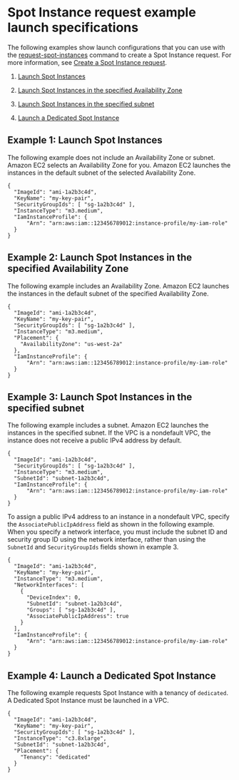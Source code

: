# Spot Instance request example launch specifications<a name="spot-request-examples"></a>

The following examples show launch configurations that you can use with the [request\-spot\-instances](https://docs.aws.amazon.com/cli/latest/reference/ec2/request-spot-instances.html) command to create a Spot Instance request\. For more information, see [Create a Spot Instance request](spot-requests.md#using-spot-instances-request)\.

1. [Launch Spot Instances](#spot-launch-specification1)

1. [Launch Spot Instances in the specified Availability Zone](#spot-launch-specification2)

1. [Launch Spot Instances in the specified subnet](#spot-launch-specification3)

1. [Launch a Dedicated Spot Instance](#spot-launch-specification4)

## Example 1: Launch Spot Instances<a name="spot-launch-specification1"></a>

The following example does not include an Availability Zone or subnet\. Amazon EC2 selects an Availability Zone for you\. Amazon EC2 launches the instances in the default subnet of the selected Availability Zone\.

```
{
  "ImageId": "ami-1a2b3c4d",
  "KeyName": "my-key-pair",
  "SecurityGroupIds": [ "sg-1a2b3c4d" ],
  "InstanceType": "m3.medium",
  "IamInstanceProfile": {
      "Arn": "arn:aws:iam::123456789012:instance-profile/my-iam-role"
  }
}
```

## Example 2: Launch Spot Instances in the specified Availability Zone<a name="spot-launch-specification2"></a>

The following example includes an Availability Zone\. Amazon EC2 launches the instances in the default subnet of the specified Availability Zone\.

```
{
  "ImageId": "ami-1a2b3c4d",
  "KeyName": "my-key-pair",
  "SecurityGroupIds": [ "sg-1a2b3c4d" ],
  "InstanceType": "m3.medium",
  "Placement": {
    "AvailabilityZone": "us-west-2a"
  },
  "IamInstanceProfile": {
      "Arn": "arn:aws:iam::123456789012:instance-profile/my-iam-role"
  }
}
```

## Example 3: Launch Spot Instances in the specified subnet<a name="spot-launch-specification3"></a>

The following example includes a subnet\. Amazon EC2 launches the instances in the specified subnet\. If the VPC is a nondefault VPC, the instance does not receive a public IPv4 address by default\.

```
{
  "ImageId": "ami-1a2b3c4d",
  "SecurityGroupIds": [ "sg-1a2b3c4d" ],
  "InstanceType": "m3.medium",
  "SubnetId": "subnet-1a2b3c4d",
  "IamInstanceProfile": {
      "Arn": "arn:aws:iam::123456789012:instance-profile/my-iam-role"
  }
}
```

To assign a public IPv4 address to an instance in a nondefault VPC, specify the `AssociatePublicIpAddress` field as shown in the following example\. When you specify a network interface, you must include the subnet ID and security group ID using the network interface, rather than using the `SubnetId` and `SecurityGroupIds` fields shown in example 3\.

```
{
  "ImageId": "ami-1a2b3c4d",
  "KeyName": "my-key-pair",
  "InstanceType": "m3.medium",
  "NetworkInterfaces": [
    {
      "DeviceIndex": 0,
      "SubnetId": "subnet-1a2b3c4d",
      "Groups": [ "sg-1a2b3c4d" ],
      "AssociatePublicIpAddress": true
    }
  ],
  "IamInstanceProfile": {
      "Arn": "arn:aws:iam::123456789012:instance-profile/my-iam-role"
  }
}
```

## Example 4: Launch a Dedicated Spot Instance<a name="spot-launch-specification4"></a>

The following example requests Spot Instance with a tenancy of `dedicated`\. A Dedicated Spot Instance must be launched in a VPC\.

```
{
  "ImageId": "ami-1a2b3c4d",
  "KeyName": "my-key-pair",
  "SecurityGroupIds": [ "sg-1a2b3c4d" ],
  "InstanceType": "c3.8xlarge",
  "SubnetId": "subnet-1a2b3c4d",
  "Placement": {
    "Tenancy": "dedicated"
  }
}
```
